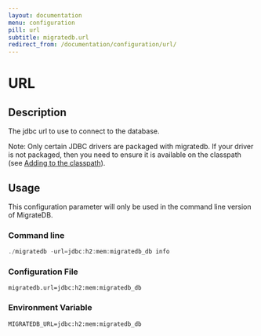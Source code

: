 ```yaml
---
layout: documentation
menu: configuration
pill: url
subtitle: migratedb.url
redirect_from: /documentation/configuration/url/
---
```


# URL

## Description

The jdbc url to use to connect to the database.

Note: Only certain JDBC drivers are packaged with migratedb. If your driver is not packaged, then you need to ensure it
is available on the classpath (see [Adding to the classpath](/migratedb/documentation/adding-to-the-class-path)).

## Usage

This configuration parameter will only be used in the command line version of MigrateDB.

### Command line

```powershell
./migratedb -url=jdbc:h2:mem:migratedb_db info
```

### Configuration File

```properties
migratedb.url=jdbc:h2:mem:migratedb_db
```

### Environment Variable

```properties
MIGRATEDB_URL=jdbc:h2:mem:migratedb_db
```
